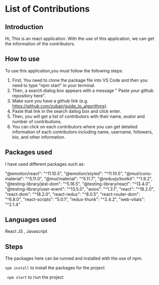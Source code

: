 # List of Contributions

## Introduction

Hi, This is an react application. With the use of this application, we can get the information of the contributors.

## How to use

To use this application,you must follow the following steps:

1. First, You need to clone the package file into VS Code and then you need to type "npm start" in your terminal.
2. Then, a search dialog box appears with a message " Paste your github repository here".
3. Make sure you have a github link (e.g. https://github.com/zubair/guide_to_algorithms).
4. Paste that link in the search dailog box and click enter.
5. Then, you will get a list of contributors with their name, avator and number of contributions.
6. You can click on each contributors where you can get detailed information of each contributors including name, username, followers, bio, and other information.

## Packages used

I have used different packages such as:

"@emotion/react": "^11.10.5",
"@emotion/styled": "^11.10.5",
"@mui/icons-material": "^5.11.0",
"@mui/material": "^5.11.7",
"@reduxjs/toolkit": "^1.9.2",
"@testing-library/jest-dom": "^5.16.5",
"@testing-library/react": "^13.4.0",
"@testing-library/user-event": "^13.5.0",
"axios": "^1.3.1",
"react": "^18.2.0",
"react-dom": "^18.2.0",
"react-redux": "^8.0.5",
"react-router-dom": "^6.8.0",
"react-scripts": "5.0.1",
"redux-thunk": "^2.4.2",
"web-vitals": "^2.1.4"

## Languages used

React JS , Javascript

## Steps

The packages here can be runned and installed with the use of npm.

`npm install` to install the packages for the project

` npm start` to riun the project
